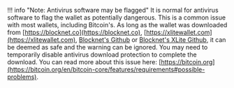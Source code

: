 !!! info "Note: Antivirus software may be flagged"
	It is normal for antivirus software to flag the wallet as potentially dangerous. This is a common issue with most wallets, including Bitcoin's. As long as the wallet was downloaded from [https://blocknet.co](https://blocknet.co), [https://xlitewallet.com](https://xlitewallet.com), [Blocknet's Github](https://github.com/blocknetdx/blocknet/releases) or [Blocknet's XLite Github](https://github.com/blocknetdx/xlite/releases), it can be deemed as safe and the warning can be ignored. You may need to temporarily disable antivirus download protection to complete the download. You can read more about this issue here: [https://bitcoin.org](https://bitcoin.org/en/bitcoin-core/features/requirements#possible-problems).
